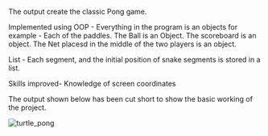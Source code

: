 The output create the classic Pong game.

Implemented using OOP - 
	Everything in the program is an objects for example - Each of the paddles. The Ball is an Object. The scoreboard is an object. The Net placesd in the middle of the two players is an object.

List - Each segment, and the initial position of snake segments is stored in a list.

Skills improved- Knowledge of screen coordinates

The output shown below has been cut short to show the basic working of the project.

![turtle_pong](https://user-images.githubusercontent.com/47264501/113079127-1bd52a00-91f2-11eb-8c32-e02f571002d5.gif)
